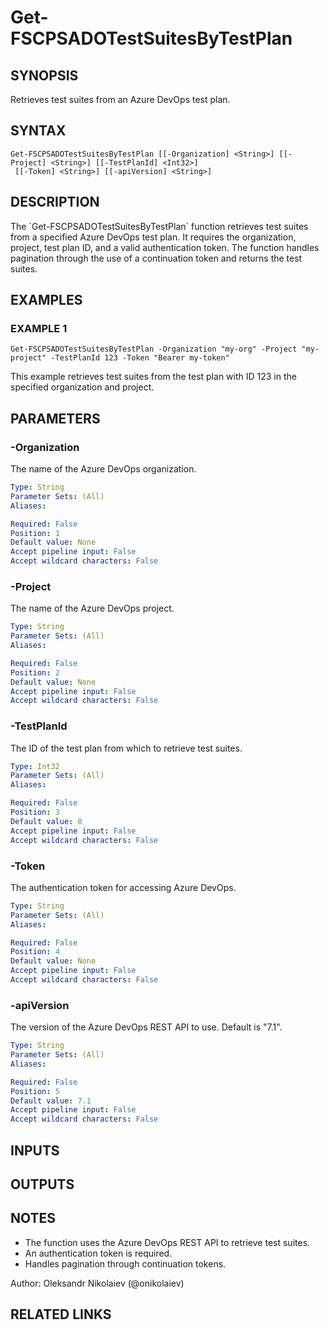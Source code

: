 ﻿---
external help file: fscps.tools-help.xml
Module Name: fscps.tools
online version:
schema: 2.0.0
---

# Get-FSCPSADOTestSuitesByTestPlan

## SYNOPSIS
Retrieves test suites from an Azure DevOps test plan.

## SYNTAX

```
Get-FSCPSADOTestSuitesByTestPlan [[-Organization] <String>] [[-Project] <String>] [[-TestPlanId] <Int32>]
 [[-Token] <String>] [[-apiVersion] <String>]
```

## DESCRIPTION
The \`Get-FSCPSADOTestSuitesByTestPlan\` function retrieves test suites from a specified Azure DevOps test plan.
It requires the organization, project, test plan ID, and a valid authentication token.
The function handles
pagination through the use of a continuation token and returns the test suites.

## EXAMPLES

### EXAMPLE 1
```
Get-FSCPSADOTestSuitesByTestPlan -Organization "my-org" -Project "my-project" -TestPlanId 123 -Token "Bearer my-token"
```

This example retrieves test suites from the test plan with ID 123 in the specified organization and project.

## PARAMETERS

### -Organization
The name of the Azure DevOps organization.

```yaml
Type: String
Parameter Sets: (All)
Aliases:

Required: False
Position: 1
Default value: None
Accept pipeline input: False
Accept wildcard characters: False
```

### -Project
The name of the Azure DevOps project.

```yaml
Type: String
Parameter Sets: (All)
Aliases:

Required: False
Position: 2
Default value: None
Accept pipeline input: False
Accept wildcard characters: False
```

### -TestPlanId
The ID of the test plan from which to retrieve test suites.

```yaml
Type: Int32
Parameter Sets: (All)
Aliases:

Required: False
Position: 3
Default value: 0
Accept pipeline input: False
Accept wildcard characters: False
```

### -Token
The authentication token for accessing Azure DevOps.

```yaml
Type: String
Parameter Sets: (All)
Aliases:

Required: False
Position: 4
Default value: None
Accept pipeline input: False
Accept wildcard characters: False
```

### -apiVersion
The version of the Azure DevOps REST API to use.
Default is "7.1".

```yaml
Type: String
Parameter Sets: (All)
Aliases:

Required: False
Position: 5
Default value: 7.1
Accept pipeline input: False
Accept wildcard characters: False
```

## INPUTS

## OUTPUTS

## NOTES
- The function uses the Azure DevOps REST API to retrieve test suites.
- An authentication token is required.
- Handles pagination through continuation tokens.

Author: Oleksandr Nikolaiev (@onikolaiev)

## RELATED LINKS
